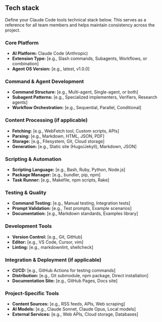 ## Tech stack

Define your Claude Code tools technical stack below. This serves as a reference for all team members and helps maintain consistency across the project.

### Core Platform
- **AI Platform:** Claude Code (Anthropic)
- **Extension Type:** [e.g., Slash commands, Subagents, Workflows, or combination]
- **Agent OS Version:** [e.g., latest, v1.0.0]

### Command & Agent Development
- **Command Structure:** [e.g., Multi-agent, Single-agent, or both]
- **Subagent Patterns:** [e.g., Specialized implementers, Verifiers, Research agents]
- **Workflow Orchestration:** [e.g., Sequential, Parallel, Conditional]

### Content Processing (if applicable)
- **Fetching:** [e.g., WebFetch tool, Custom scripts, APIs]
- **Parsing:** [e.g., Markdown, HTML, JSON, PDF]
- **Storage:** [e.g., Filesystem, Git, Cloud storage]
- **Generation:** [e.g., Static site (Hugo/Jekyll), Markdown, JSON]

### Scripting & Automation
- **Scripting Language:** [e.g., Bash, Ruby, Python, Node.js]
- **Package Manager:** [e.g., bundler, pip, npm]
- **Task Runner:** [e.g., Makefile, npm scripts, Rake]

### Testing & Quality
- **Command Testing:** [e.g., Manual testing, Integration tests]
- **Prompt Validation:** [e.g., Test prompts, Example scenarios]
- **Documentation:** [e.g., Markdown standards, Examples library]

### Development Tools
- **Version Control:** [e.g., Git, GitHub]
- **Editor:** [e.g., VS Code, Cursor, vim]
- **Linting:** [e.g., markdownlint, shellcheck]

### Integration & Deployment (if applicable)
- **CI/CD:** [e.g., GitHub Actions for testing commands]
- **Distribution:** [e.g., Git submodule, npm package, Direct installation]
- **Documentation Site:** [e.g., GitHub Pages, Docs site]

### Project-Specific Tools
- **Content Sources:** [e.g., RSS feeds, APIs, Web scraping]
- **AI Models:** [e.g., Claude Sonnet, Claude Opus, Local models]
- **External Services:** [e.g., Web APIs, Cloud storage, Databases]
